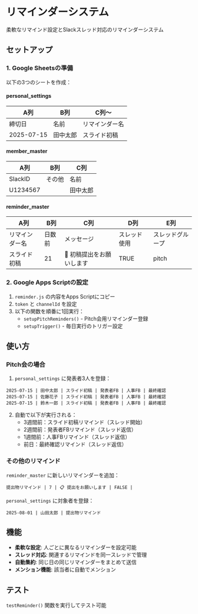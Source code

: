 # リマインダーシステム

柔軟なリマインド設定とSlackスレッド対応のリマインダーシステム

## セットアップ

### 1. Google Sheetsの準備

以下の3つのシートを作成：

#### personal_settings
| A列 | B列 | C列〜 |
|---|---|---|
| 締切日 | 名前 | リマインダー名 |
| 2025-07-15 | 田中太郎 | スライド初稿 |

#### member_master  
| A列 | B列 | C列 |
|---|---|---|
| SlackID | その他 | 名前 |
| U1234567 |  | 田中太郎 |

#### reminder_master
| A列 | B列 | C列 | D列 | E列 |
|---|---|---|---|---|
| リマインダー名 | 日数前 | メッセージ | スレッド使用 | スレッドグループ |
| スライド初稿 | 21 | 📝 初稿提出をお願いします | TRUE | pitch |

### 2. Google Apps Scriptの設定

1. `reminder.js` の内容をApps Scriptにコピー
2. `token` と `channelId` を設定
3. 以下の関数を順番に1回実行：
   - `setupPitchReminders()` - Pitch会用リマインダー登録
   - `setupTrigger()` - 毎日実行のトリガー設定

## 使い方

### Pitch会の場合

1. `personal_settings` に発表者3人を登録：
```
2025-07-15 | 田中太郎 | スライド初稿 | 発表者FB | 人事FB | 最終確認
2025-07-15 | 佐藤花子 | スライド初稿 | 発表者FB | 人事FB | 最終確認  
2025-07-15 | 鈴木一郎 | スライド初稿 | 発表者FB | 人事FB | 最終確認
```

2. 自動で以下が実行される：
   - 3週間前：スライド初稿リマインド（スレッド開始）
   - 2週間前：発表者FBリマインド（スレッド返信）
   - 1週間前：人事FBリマインド（スレッド返信）
   - 前日：最終確認リマインド（スレッド返信）

### その他のリマインド

`reminder_master` に新しいリマインダーを追加：

```
提出物リマインド | 7 | 📋 提出をお願いします | FALSE | 
```

`personal_settings` に対象者を登録：

```
2025-08-01 | 山田太郎 | 提出物リマインド
```

## 機能

- **柔軟な設定**: 人ごとに異なるリマインダーを設定可能
- **スレッド対応**: 関連するリマインドを同一スレッドで管理
- **自動集約**: 同じ日の同じリマインダーをまとめて送信
- **メンション機能**: 該当者に自動でメンション

## テスト

`testReminder()` 関数を実行してテスト可能